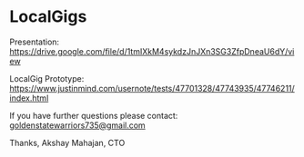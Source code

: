 # LocalGigs

Presentation:
https://drive.google.com/file/d/1tmIXkM4sykdzJnJXn3SG3ZfpDneaU6dY/view

LocalGig Prototype:
  https://www.justinmind.com/usernote/tests/47701328/47743935/47746211/index.html
  
  If you have further questions please contact: goldenstatewarriors735@gmail.com
  
  
  Thanks,
  Akshay Mahajan, CTO
